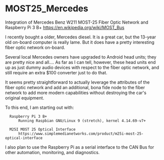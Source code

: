# MOST25_Mercedes
Integration of Mercedes Benz W211 MOST-25 Fiber Optic Network and Raspberry Pi 3 B+
https://en.wikipedia.org/wiki/MOST_Bus

I recently bought a older, Mercedes diesel.
It is a great car, but the 13-year old on-board computer is really lame.
But it does have a pretty interesting fiber optic network on-board.

Several local Mercedes owners have upgraded to Android head units; they are pretty nice and all....
As far as I can tell, however, these head units end up as just dummy audio devices with respect
to the fiber optic network, and still require an extra $100 converter just to do that.

It seems pretty straightforward to actually leverage the attributes of the fiber optic network and add
an additional, bona fide node to the fiber network to add more modern capabilities without destroying 
the car's original equipment.

To this end, I am starting out with:

      Raspberry Pi 3 B+ 
          Running Raspbian GNU/Linux 9 (stretch), kernel 4.14.69-v7+

      M25I MOST 25 Optical Interface
          https://www.simplemedianetworks.com/product/m25i-most-25-optical-interface
          
          
I also plan to use the Raspberry Pi as a serial interface to the CAN Bus for other automation, monitoring, and diagnostics.
